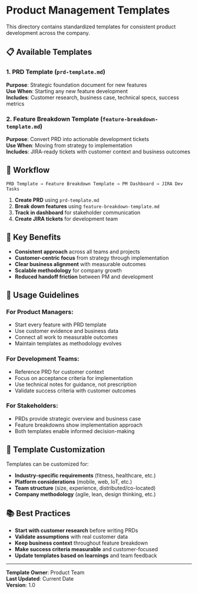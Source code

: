# Product Management Templates

This directory contains standardized templates for consistent product development across the company.

## 📋 Available Templates

### 1. PRD Template (`prd-template.md`)
**Purpose**: Strategic foundation document for new features  
**Use When**: Starting any new feature development  
**Includes**: Customer research, business case, technical specs, success metrics

### 2. Feature Breakdown Template (`feature-breakdown-template.md`)
**Purpose**: Convert PRD into actionable development tickets  
**Use When**: Moving from strategy to implementation  
**Includes**: JIRA-ready tickets with customer context and business outcomes

## 🔄 Workflow

```
PRD Template → Feature Breakdown Template → PM Dashboard → JIRA Dev Tasks
```

1. **Create PRD** using `prd-template.md`
2. **Break down features** using `feature-breakdown-template.md`  
3. **Track in dashboard** for stakeholder communication
4. **Create JIRA tickets** for development team

## 🎯 Key Benefits

- **Consistent approach** across all teams and projects
- **Customer-centric focus** from strategy through implementation
- **Clear business alignment** with measurable outcomes
- **Scalable methodology** for company growth
- **Reduced handoff friction** between PM and development

## 📖 Usage Guidelines

### For Product Managers:
- Start every feature with PRD template
- Use customer evidence and business data
- Connect all work to measurable outcomes
- Maintain templates as methodology evolves

### For Development Teams:
- Reference PRD for customer context
- Focus on acceptance criteria for implementation
- Use technical notes for guidance, not prescription
- Validate success criteria with customer outcomes

### For Stakeholders:
- PRDs provide strategic overview and business case
- Feature breakdowns show implementation approach
- Both templates enable informed decision-making

## 🔧 Template Customization

Templates can be customized for:
- **Industry-specific requirements** (fitness, healthcare, etc.)
- **Platform considerations** (mobile, web, IoT, etc.)  
- **Team structure** (size, experience, distributed/co-located)
- **Company methodology** (agile, lean, design thinking, etc.)

## 📚 Best Practices

- **Start with customer research** before writing PRDs
- **Validate assumptions** with real customer data
- **Keep business context** throughout feature breakdown  
- **Make success criteria measurable** and customer-focused
- **Update templates based on learnings** and team feedback

---

**Template Owner**: Product Team  
**Last Updated**: Current Date  
**Version**: 1.0